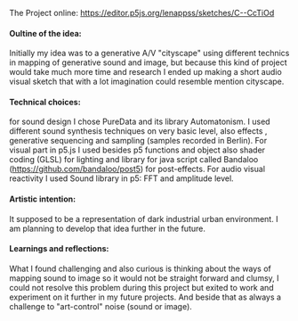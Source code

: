 The Project online: https://editor.p5js.org/lenappss/sketches/C--CcTiOd

#### Oultine of the idea:

Initially my idea was to a generative A/V "cityscape" using different technics in mapping of generative sound and image, but because this kind of project would take much more time and research I ended up making a short audio visual sketch that with a lot imagination could resemble mention cityscape. 

#### Technical choices:

for sound design I chose PureData and its library Automatonism. I used different sound synthesis techniques on very basic level, also effects , generative sequencing  and sampling (samples recorded in Berlin). For visual part in p5.js I used besides p5 functions and object also shader coding (GLSL) for lighting and library for java script called Bandaloo (https://github.com/bandaloo/post5) for post-effects.  For audio visual reactivity I used Sound library in p5: FFT and amplitude level.

#### Artistic intention:

It supposed to be a representation of dark industrial urban environment. I am planning to develop  that idea further in the future.

#### Learnings and reflections:

What I found challenging and also curious is thinking about the ways of mapping sound to image so it would not be straight forward and clumsy, I could not resolve this problem during this project but exited  to work and experiment on it further in my future projects. And beside that as always a challenge to "art-control" noise (sound or image).

